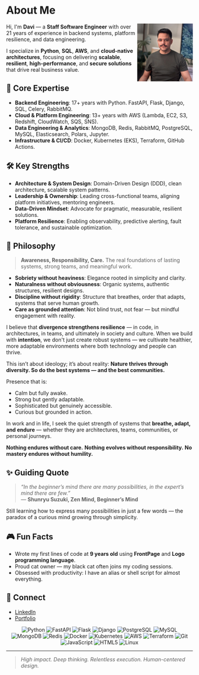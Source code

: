 # About Me

<img src="images/avatar.jpg" alt="Davi Picture" align="right" style="width: 150px"/>

Hi, I'm **Davi** — a **Staff Software Engineer** with over 21 years of experience in backend systems, platform resilience, and data engineering.

I specialize in **Python**, **SQL**, **AWS**, and **cloud-native architectures**, focusing on delivering **scalable**, **resilient**, **high-performance**, and **secure solutions** that drive real business value.

## 🚀 Core Expertise

- **Backend Engineering**: 17+ years with Python. FastAPI, Flask, Django, SQL, Celery, RabbitMQ.
- **Cloud & Platform Engineering**: 13+ years with AWS (Lambda, EC2, S3, Redshift, CloudWatch, SQS, SNS).
- **Data Engineering & Analytics**: MongoDB, Redis, RabbitMQ, PostgreSQL, MySQL, Elasticsearch, Polars, Jupyter.
- **Infrastructure & CI/CD**: Docker, Kubernetes (EKS), Terraform, GitHub Actions.

## 🛠️ Key Strengths

- **Architecture & System Design**: Domain-Driven Design (DDD), clean architecture, scalable system patterns.
- **Leadership & Ownership**: Leading cross-functional teams, aligning platform initiatives, mentoring engineers.
- **Data-Driven Mindset**: Advocate for pragmatic, measurable, resilient solutions.
- **Platform Resilience**: Enabling observability, predictive alerting, fault tolerance, and sustainable optimization.

## 📘 Philosophy

> **Awareness, Responsibility, Care.**
> The real foundations of lasting systems, strong teams, and meaningful work.

- **Sobriety without heaviness**: Elegance rooted in simplicity and clarity.
- **Naturalness without obviousness**: Organic systems, authentic structures, resilient designs.
- **Discipline without rigidity**: Structure that breathes, order that adapts, systems that serve human growth.
- **Care as grounded attention**: Not blind trust, not fear — but mindful engagement with reality.

I believe that **divergence strengthens resilience** — in code, in architectures, in teams, and ultimately in society and culture.
When we build with **intention**, we don't just create robust systems — we cultivate healthier, more adaptable environments where both technology and people can thrive.

This isn’t about ideology; it’s about reality:
**Nature thrives through diversity. So do the best systems — and the best communities.**

Presence that is:

- Calm but fully awake.
- Strong but gently adaptable.
- Sophisticated but genuinely accessible.
- Curious but grounded in action.

In work and in life, I seek the quiet strength of systems that **breathe, adapt, and endure** — whether they are architectures, teams, communities, or personal journeys.

**Nothing endures without care.**
**Nothing evolves without responsibility.**
**No mastery endures without humility.**

## ✨ Guiding Quote

> _“In the beginner’s mind there are many possibilities, in the expert’s mind there are few.”_  
> — **Shunryu Suzuki, Zen Mind, Beginner’s Mind**

Still learning how to express many possibilities in just a few words — the paradox of a curious mind growing through simplicity.

## 🎮 Fun Facts

- Wrote my first lines of code at **9 years old** using **FrontPage** and **Logo programming language**.
- Proud cat owner — my black cat often joins my coding sessions.
- Obsessed with productivity: I have an alias or shell script for almost everything.

## 💼 Connect

- [LinkedIn](https://www.linkedin.com/in/daviguides/)
- [Portfolio](https://daviguides.github.io/)

<p align="center">
  <img src="https://cdn.jsdelivr.net/gh/devicons/devicon/icons/python/python-original.svg" alt="Python" width="30" height="30"/>
  <img src="https://cdn.jsdelivr.net/gh/devicons/devicon/icons/fastapi/fastapi-original.svg" alt="FastAPI" width="30" height="30"/>
  <img src="https://cdn.jsdelivr.net/gh/devicons/devicon/icons/flask/flask-original.svg" alt="Flask" width="30" height="30"/>
  <img src="https://cdn.jsdelivr.net/gh/devicons/devicon/icons/django/django-plain.svg" alt="Django" width="30" height="30"/>
  <img src="https://cdn.jsdelivr.net/gh/devicons/devicon/icons/postgresql/postgresql-original.svg" alt="PostgreSQL" width="30" height="30"/>
  <img src="https://cdn.jsdelivr.net/gh/devicons/devicon/icons/mysql/mysql-original.svg" alt="MySQL" width="30" height="30"/>
  <img src="https://cdn.jsdelivr.net/gh/devicons/devicon/icons/mongodb/mongodb-original.svg" alt="MongoDB" width="30" height="30"/>
  <img src="https://cdn.jsdelivr.net/gh/devicons/devicon/icons/redis/redis-original.svg" alt="Redis" width="30" height="30"/>
  <img src="https://cdn.jsdelivr.net/gh/devicons/devicon/icons/docker/docker-original.svg" alt="Docker" width="30" height="30"/>
  <img src="https://cdn.jsdelivr.net/gh/devicons/devicon/icons/kubernetes/kubernetes-plain.svg" alt="Kubernetes" width="30" height="30"/>
  <img src="https://cdn.jsdelivr.net/gh/devicons/devicon@latest/icons/amazonwebservices/amazonwebservices-original-wordmark.svg" alt="AWS" width="30" height="30"/>
  <img src="https://cdn.jsdelivr.net/gh/devicons/devicon/icons/terraform/terraform-original.svg" alt="Terraform" width="30" height="30"/>
  <img src="https://cdn.jsdelivr.net/gh/devicons/devicon/icons/git/git-original.svg" alt="Git" width="30" height="30"/>
  <img src="https://cdn.jsdelivr.net/gh/devicons/devicon/icons/javascript/javascript-original.svg" alt="JavaScript" width="30" height="30"/>
  <img src="https://cdn.jsdelivr.net/gh/devicons/devicon/icons/html5/html5-original.svg" alt="HTML5" width="30" height="30"/>
  <img src="https://cdn.jsdelivr.net/gh/devicons/devicon/icons/linux/linux-original.svg" alt="Linux" width="30" height="30"/>
</p>

---

> _High impact. Deep thinking. Relentless execution. Human-centered design._
